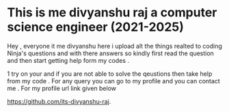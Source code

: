 # This is me divyanshu raj a computer science engineer (2021-2025)  

Hey , everyone it me divyanshu 
here  i upload alt the things realted to coding Ninja's questions and with there answers so kindly first read the question and then start getting help form my codes .

1 try on your and if you are not able to solve the qeustions then take help from my code .
For any query you can go to my profile and you can contact me .
For my profile url link given below 

https://github.com/its-divyanshu-raj.
